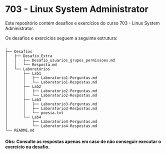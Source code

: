 # 703 - Linux System Administrator 

Este repositório contém desafios e exercícios do curso 703 - Linux System Administrator.

Os desafios e exercícios seguem a seguinte estrutura:

```shell
.
├── Desafios
│   ├── Desafio_Extra
│   │   ├── Desafio_usuarios_grupos_permissoes.md
│   │   └── Resposta.md
│   └── Laboratórios
│       ├── Lab1
│       │   ├── Laboratorio1-Perguntas.md
│       │   └── Laboratorio1-Respostas.md
│       ├── Lab2
│       │   ├── Laboratorio2-Perguntas.md
│       │   └── Laboratorio2-Respostas.md
│       ├── Lab3
│       │   ├── Laboratorio3-Perguntas.md
│       │   ├── Laboratorio3-Respostas.md
│       │   └── poesia.txt
│       └── Lab4
│           ├── Laboratorio4-Perguntas.md
│           └── Laboratorio4-Respostas.md
└── README.md
```

#### **Obs: Consulte as respostas apenas em caso de não conseguir executar o exercício ou desafio.**
